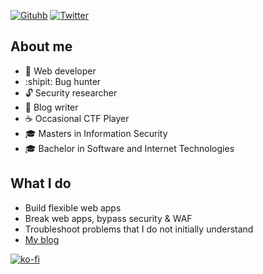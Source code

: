[![Gituhb](https://img.shields.io/github/followers/xsstnv?label=follow&style=social)](https://github.com/xsstnv)
[![Twitter](https://img.shields.io/twitter/follow/xsstnv?label=follow&style=social)](https://twitter.com/xsstnv)

## About me
* :cookie: Web developer
* :shipit: Bug hunter
* :unlock: Security researcher 
* :pencil: Blog writer
* :coffee: Occasional CTF Player
* :mortar_board: Masters in Information Security 
* :mortar_board: Bachelor in Software and Internet Technologies

## What I do
* Build flexible web apps
* Break web apps, bypass security & WAF
* Troubleshoot problems that I do not initially understand
* [My blog](https://blog.xsstnv.com/)

[![ko-fi](https://www.ko-fi.com/img/githubbutton_sm.svg)](https://ko-fi.com/E1E42FFKG)
